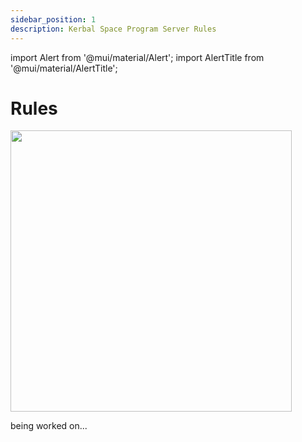 ```yaml
---
sidebar_position: 1
description: Kerbal Space Program Server Rules
---
```

import Alert from '@mui/material/Alert';
import AlertTitle from '@mui/material/AlertTitle';

# Rules

<div class="flex-vcenter mb-1">
<img src="https://shared.akamai.steamstatic.com/store_item_assets/steam/apps/220200/header.jpg" width="450px"/>
</div>

being worked on...
